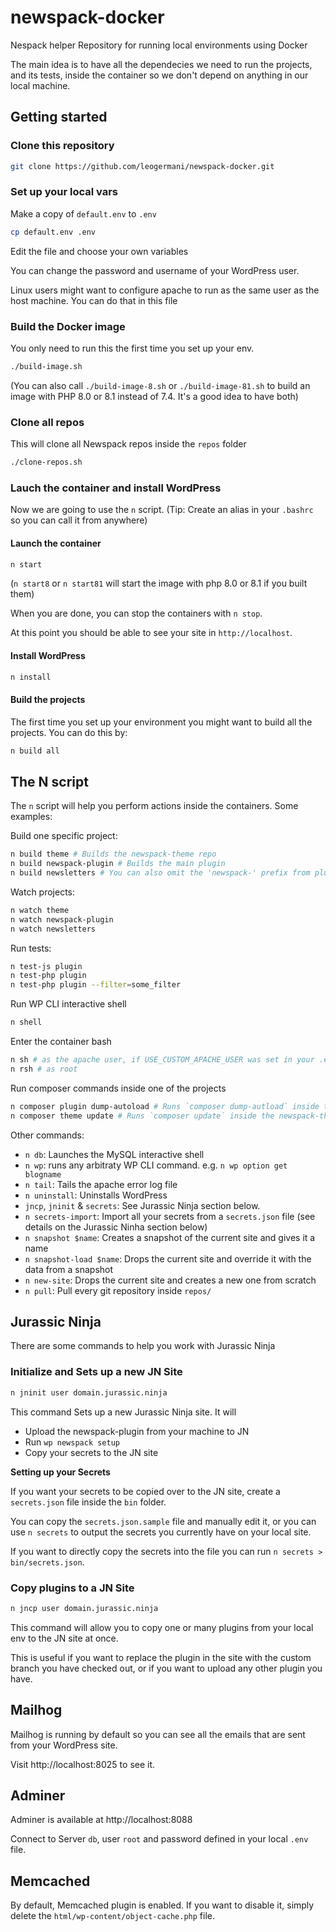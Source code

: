 # newspack-docker
Nespack helper Repository  for running local environments using Docker

The main idea is to have all the dependecies we need to run the projects, and its tests, inside the container so we don't depend on anything in our local machine.
## Getting started

### Clone this repository

```BASH
git clone https://github.com/leogermani/newspack-docker.git
```

### Set up your local vars

Make a copy of `default.env` to `.env`

```BASH
cp default.env .env
```

Edit the file and choose your own variables

You can change the password and username of your WordPress user.

Linux users might want to configure apache to run as the same user as the host machine. You can do that in this file

### Build the Docker image

You only need to run this the first time you set up your env.

```BASH
./build-image.sh
```

(You can also call `./build-image-8.sh` or `./build-image-81.sh` to build an image with PHP 8.0 or 8.1 instead of 7.4. It's a good idea to have both)

### Clone all repos

This will clone all Newspack repos inside the `repos` folder

```BASH
./clone-repos.sh
```

### Lauch the container and install WordPress

Now we are going to use the `n` script. (Tip: Create an alias in your `.bashrc` so you can call it from anywhere)

#### Launch the container
```BASH
n start
```

(`n start8` or `n start81` will start the image with php 8.0 or 8.1 if you built them)

When you are done, you can stop the containers with `n stop`.

At this point you should be able to see your site in `http://localhost`.

#### Install WordPress
```BASH
n install
```

#### Build the projects

The first time you set up your environment you might want to build all the projects. You can do this by:

```BASH
n build all
```

## The N script

The `n` script will help you perform actions inside the containers. Some examples:

Build one specific project:

```BASH
n build theme # Builds the newspack-theme repo
n build newspack-plugin # Builds the main plugin
n build newsletters # You can also omit the 'newspack-' prefix from plugins
```

Watch projects:

```BASH
n watch theme
n watch newspack-plugin
n watch newsletters
```

Run tests:

```BASH
n test-js plugin
n test-php plugin
n test-php plugin --filter=some_filter
```

Run WP CLI interactive shell

```BASH
n shell
```

Enter the container bash

```BASH
n sh # as the apache user, if USE_CUSTOM_APACHE_USER was set in your .env
n rsh # as root
```

Run composer commands inside one of the projects

```BASH
n composer plugin dump-autoload # Runs `composer dump-autload` inside the newspack-plugin repo
n composer theme update # Runs `composer update` inside the newspack-theme repo
```

Other commands:

* `n db`: Launches the MySQL interactive shell
* `n wp`: runs any arbitraty WP CLI command. e.g. `n wp option get blogname`
* `n tail`: Tails the apache error log file
* `n uninstall`: Uninstalls WordPress
* `jncp`, `jninit` & `secrets`: See Jurassic Ninja section below.
* `n secrets-import`: Import all your secrets from a `secrets.json` file (see details on the Jurassic Ninha section below)
* `n snapshot $name`: Creates a snapshot of the current site and gives it a name
* `n snapshot-load $name`: Drops the current site and override it with the data from a snapshot
* `n new-site`: Drops the current site and creates a new one from scratch
* `n pull`: Pull every git repository inside `repos/`

## Jurassic Ninja

There are some commands to help you work with Jurassic Ninja

### Initialize and Sets up a new JN Site
```BASH
n jninit user domain.jurassic.ninja
```

This command Sets up a new Jurassic Ninja site. It will
* Upload the newspack-plugin from your machine to JN
* Run `wp newspack setup`
* Copy your secrets to the JN site

**Setting up your Secrets**

If you want your secrets to be copied over to the JN site, create a `secrets.json` file inside the `bin` folder.

You can copy the `secrets.json.sample` file and manually edit it, or you can use `n secrets` to output the secrets you currently have on your local site.

If you want to directly copy the secrets into the file you can run `n secrets > bin/secrets.json`.

### Copy plugins to a JN Site
```BASH
n jncp user domain.jurassic.ninja
```

This command will allow you to copy one or many plugins from your local env to the JN site at once.

This is useful if you want to replace the plugin in the site with the custom branch you have checked out, or if you want to upload any other plugin you have.

## Mailhog

Mailhog is running by default so you can see all the emails that are sent from your WordPress site.

Visit http://localhost:8025 to see it.

## Adminer

Adminer is available at http://localhost:8088

Connect to Server `db`, user `root` and password defined in your local `.env` file.

## Memcached

By default, Memcached plugin is enabled. If you want to disable it, simply delete the `html/wp-content/object-cache.php` file.
